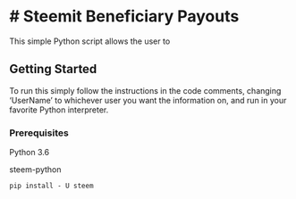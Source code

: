 # # Steemit Beneficiary Payouts

This simple Python script allows the user to 
## Getting Started

To run this simply follow the instructions in the code comments, changing ‘UserName’ to whichever user you want the information on, and run in your favorite Python interpreter.

### Prerequisites

Python 3.6

steem-python 

```
pip install - U steem
```
